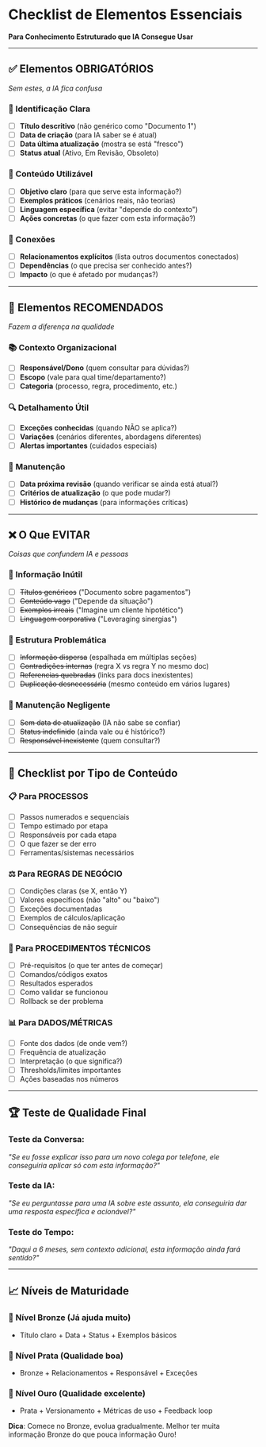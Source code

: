 # Checklist de Elementos Essenciais
**Para Conhecimento Estruturado que IA Consegue Usar**

---

## ✅ **Elementos OBRIGATÓRIOS**
*Sem estes, a IA fica confusa*

### **📝 Identificação Clara**
- [ ] **Título descritivo** (não genérico como "Documento 1")
- [ ] **Data de criação** (para IA saber se é atual)
- [ ] **Data última atualização** (mostra se está "fresco")
- [ ] **Status atual** (Ativo, Em Revisão, Obsoleto)

### **🎯 Conteúdo Utilizável**
- [ ] **Objetivo claro** (para que serve esta informação?)
- [ ] **Exemplos práticos** (cenários reais, não teorias)
- [ ] **Linguagem específica** (evitar "depende do contexto")
- [ ] **Ações concretas** (o que fazer com esta informação?)

### **🔗 Conexões**
- [ ] **Relacionamentos explícitos** (lista outros documentos conectados)
- [ ] **Dependências** (o que precisa ser conhecido antes?)
- [ ] **Impacto** (o que é afetado por mudanças?)

---

## 🎯 **Elementos RECOMENDADOS**
*Fazem a diferença na qualidade*

### **📚 Contexto Organizacional**
- [ ] **Responsável/Dono** (quem consultar para dúvidas?)
- [ ] **Escopo** (vale para qual time/departamento?)
- [ ] **Categoria** (processo, regra, procedimento, etc.)

### **🔍 Detalhamento Útil**
- [ ] **Exceções conhecidas** (quando NÃO se aplica?)
- [ ] **Variações** (cenários diferentes, abordagens diferentes)
- [ ] **Alertas importantes** (cuidados especiais)

### **🔄 Manutenção**
- [ ] **Data próxima revisão** (quando verificar se ainda está atual?)
- [ ] **Critérios de atualização** (o que pode mudar?)
- [ ] **Histórico de mudanças** (para informações críticas)

---

## ❌ **O Que EVITAR**
*Coisas que confundem IA e pessoas*

### **🚫 Informação Inútil**
- [ ] ~~Títulos genéricos~~ ("Documento sobre pagamentos")
- [ ] ~~Conteúdo vago~~ ("Depende da situação")  
- [ ] ~~Exemplos irreais~~ ("Imagine um cliente hipotético")
- [ ] ~~Linguagem corporativa~~ ("Leveraging sinergias")

### **🚫 Estrutura Problemática**
- [ ] ~~Informação dispersa~~ (espalhada em múltiplas seções)
- [ ] ~~Contradições internas~~ (regra X vs regra Y no mesmo doc)
- [ ] ~~Referencias quebradas~~ (links para docs inexistentes)
- [ ] ~~Duplicação desnecessária~~ (mesmo conteúdo em vários lugares)

### **🚫 Manutenção Negligente**  
- [ ] ~~Sem data de atualização~~ (IA não sabe se confiar)
- [ ] ~~Status indefinido~~ (ainda vale ou é histórico?)
- [ ] ~~Responsável inexistente~~ (quem consultar?)

---

## 🎯 **Checklist por Tipo de Conteúdo**

### **📋 Para PROCESSOS**
- [ ] Passos numerados e sequenciais
- [ ] Tempo estimado por etapa
- [ ] Responsáveis por cada etapa
- [ ] O que fazer se der erro
- [ ] Ferramentas/sistemas necessários

### **⚖️ Para REGRAS DE NEGÓCIO**  
- [ ] Condições claras (se X, então Y)
- [ ] Valores específicos (não "alto" ou "baixo")
- [ ] Exceções documentadas
- [ ] Exemplos de cálculos/aplicação
- [ ] Consequências de não seguir

### **🔧 Para PROCEDIMENTOS TÉCNICOS**
- [ ] Pré-requisitos (o que ter antes de começar)
- [ ] Comandos/códigos exatos
- [ ] Resultados esperados
- [ ] Como validar se funcionou
- [ ] Rollback se der problema

### **📊 Para DADOS/MÉTRICAS**
- [ ] Fonte dos dados (de onde vem?)
- [ ] Frequência de atualização
- [ ] Interpretação (o que significa?)
- [ ] Thresholds/limites importantes
- [ ] Ações baseadas nos números

---

## 🏆 **Teste de Qualidade Final**

### **Teste da Conversa:**
*"Se eu fosse explicar isso para um novo colega por telefone, ele conseguiria aplicar só com esta informação?"*

### **Teste da IA:**
*"Se eu perguntasse para uma IA sobre este assunto, ela conseguiria dar uma resposta específica e acionável?"*

### **Teste do Tempo:**
*"Daqui a 6 meses, sem contexto adicional, esta informação ainda fará sentido?"*

---

## 📈 **Níveis de Maturidade**

### **🥉 Nível Bronze** (Já ajuda muito)
- Título claro + Data + Status + Exemplos básicos

### **🥈 Nível Prata** (Qualidade boa)  
- Bronze + Relacionamentos + Responsável + Exceções

### **🥇 Nível Ouro** (Qualidade excelente)
- Prata + Versionamento + Métricas de uso + Feedback loop

**Dica**: Comece no Bronze, evolua gradualmente. Melhor ter muita informação Bronze do que pouca informação Ouro!